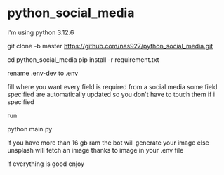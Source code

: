 # python_social_media
I'm using python 3.12.6

git clone -b master https://github.com/nas927/python_social_media.git

cd python_social_media
pip install -r requirement.txt

rename .env-dev to .env

fill where you want
every field is required from a social media some field specified are automatically updated so you don't have to touch them if i specified

run 

python main.py

if you have more than 16 gb ram the bot will generate your image else unsplash will fetch an image thanks to image in your .env file

if everything is good enjoy


